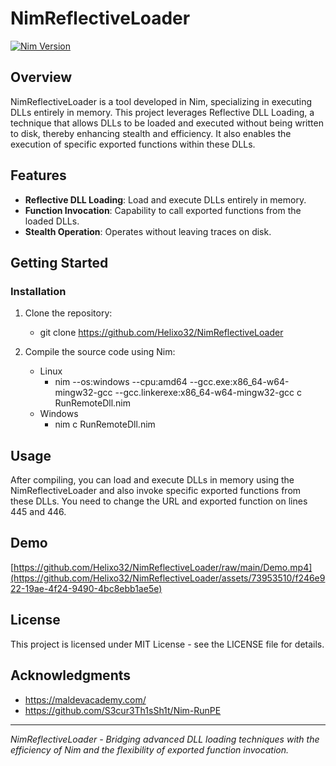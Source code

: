 # NimReflectiveLoader

[![Nim Version](https://img.shields.io/badge/nim-2.0.0-orange.svg)](https://nim-lang.org/)

## Overview
NimReflectiveLoader is a tool developed in Nim, specializing in executing DLLs entirely in memory. This project leverages Reflective DLL Loading, a technique that allows DLLs to be loaded and executed without being written to disk, thereby enhancing stealth and efficiency. It also enables the execution of specific exported functions within these DLLs.

## Features
- **Reflective DLL Loading**: Load and execute DLLs entirely in memory.
- **Function Invocation**: Capability to call exported functions from the loaded DLLs.
- **Stealth Operation**: Operates without leaving traces on disk.

## Getting Started
### Installation
1. Clone the repository:
	- git clone https://github.com/Helixo32/NimReflectiveLoader

2. Compile the source code using Nim:
	- Linux
		- nim --os:windows --cpu:amd64 --gcc.exe:x86_64-w64-mingw32-gcc --gcc.linkerexe:x86_64-w64-mingw32-gcc c RunRemoteDll.nim
	- Windows
		- nim c RunRemoteDll.nim

## Usage
After compiling, you can load and execute DLLs in memory using the NimReflectiveLoader and also invoke specific exported functions from these DLLs.
You need to change the URL and exported function on lines 445 and 446.

## Demo
[https://github.com/Helixo32/NimReflectiveLoader/raw/main/Demo.mp4](https://github.com/Helixo32/NimReflectiveLoader/assets/73953510/f246e922-19ae-4f24-9490-4bc8ebb1ae5e)

## License
This project is licensed under MIT License - see the LICENSE file for details.

## Acknowledgments
- https://maldevacademy.com/
- https://github.com/S3cur3Th1sSh1t/Nim-RunPE

---

*NimReflectiveLoader - Bridging advanced DLL loading techniques with the efficiency of Nim and the flexibility of exported function invocation.*
